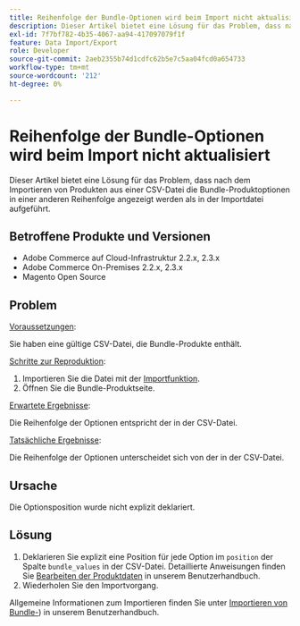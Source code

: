 ```yaml
---
title: Reihenfolge der Bundle-Optionen wird beim Import nicht aktualisiert
description: Dieser Artikel bietet eine Lösung für das Problem, dass nach dem Importieren von Produkten aus einer CSV-Datei die Bundle-Produktoptionen in einer anderen Reihenfolge angezeigt werden als in der Importdatei aufgeführt.
exl-id: 7f7bf782-4b35-4067-aa94-417097079f1f
feature: Data Import/Export
role: Developer
source-git-commit: 2aeb2355b74d1cdfc62b5e7c5aa04fcd0a654733
workflow-type: tm+mt
source-wordcount: '212'
ht-degree: 0%

---
```


# Reihenfolge der Bundle-Optionen wird beim Import nicht aktualisiert

Dieser Artikel bietet eine Lösung für das Problem, dass nach dem Importieren von Produkten aus einer CSV-Datei die Bundle-Produktoptionen in einer anderen Reihenfolge angezeigt werden als in der Importdatei aufgeführt.

## Betroffene Produkte und Versionen

* Adobe Commerce auf Cloud-Infrastruktur 2.2.x, 2.3.x
* Adobe Commerce On-Premises 2.2.x, 2.3.x
* Magento Open Source

## Problem

<u>Voraussetzungen</u>:

Sie haben eine gültige CSV-Datei, die Bundle-Produkte enthält.

<u>Schritte zur Reproduktion</u>:

1. Importieren Sie die Datei mit der [Importfunktion](https://experienceleague.adobe.com/en/docs/commerce-admin/systems/data-transfer/import/data-import).
1. Öffnen Sie die Bundle-Produktseite.

<u>Erwartete Ergebnisse</u>:

Die Reihenfolge der Optionen entspricht der in der CSV-Datei.

<u>Tatsächliche Ergebnisse</u>:

Die Reihenfolge der Optionen unterscheidet sich von der in der CSV-Datei.

## Ursache

Die Optionsposition wurde nicht explizit deklariert.

## Lösung

1. Deklarieren Sie explizit eine Position für jede Option im `position` der Spalte `bundle_values` in der CSV-Datei. Detaillierte Anweisungen finden Sie [Bearbeiten der Produktdaten](https://experienceleague.adobe.com/en/docs/commerce-admin/systems/data-transfer/examples/data-transfer-bundle-products#method-2-edit-the-product-data) in unserem Benutzerhandbuch.
1. Wiederholen Sie den Importvorgang.

Allgemeine Informationen zum Importieren finden Sie unter [Importieren von Bundle-](https://experienceleague.adobe.com/en/docs/commerce-admin/systems/data-transfer/examples/data-transfer-bundle-products)) in unserem Benutzerhandbuch.
